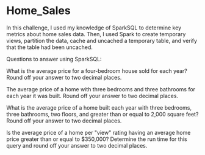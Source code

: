 # Home_Sales

In this challenge, I used my knowledge of SparkSQL to determine key metrics about home sales data. Then, I used Spark to create temporary views, partition the data, cache and uncached a temporary table, and verify that the table had been uncached.

Questions to answer using SparkSQL:

What is the average price for a four-bedroom house sold for each year? Round off your answer to two decimal places.

The average price of a home with three bedrooms and three bathrooms for each year it was built. Round off your answer to two decimal places.

What is the average price of a home built each year with three bedrooms, three bathrooms, two floors, and greater than or equal to 2,000 square feet? Round off your answer to two decimal places.

Is the average price of a home per "view" rating having an average home price greater than or equal to $350,000? Determine the run time for this query and round off your answer to two decimal places.
